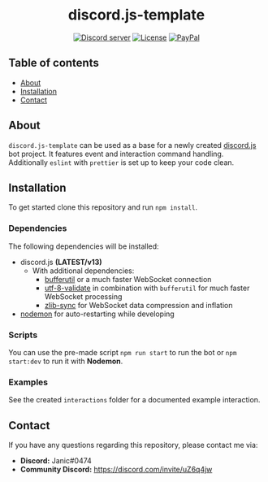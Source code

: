 <div align="center">
  <h1>
    discord.js-template
  </h1>
  <p>
    <a href="https://discord.com/invite/uZ6q4jw"><img src="https://img.shields.io/discord/768055408542744587?color=7289da&logo=discord&logoColor=white?maxAge=3600" alt="Discord server" /></a>
    <a href="https://docs.github.com/en/github/creating-cloning-and-archiving-repositories/creating-a-repository-on-github/licensing-a-repository"><img src="https://img.shields.io/badge/license-Apache2.0-green" alt="License" /></a>
    <a href="https://www.paypal.com/paypalme/janicblmn"><img src="https://img.shields.io/badge/donate-PayPal-F96854.svg" alt="PayPal" /></a>
  </p>
</div>

## Table of contents
- [About](#about)
- [Installation](#installation)
- [Contact](#contact)

## About
`discord.js-template` can be used as a base for a newly created [discord.js](https://discord.js.org) bot project.
It features event and interaction command handling. Additionally `eslint` with `prettier` is set up to keep your code clean.

## Installation
To get started clone this repository and run `npm install`.

### Dependencies
The following dependencies will be installed:
- discord.js **(LATEST/v13)**
  - With additional dependencies: 
    - [bufferutil](https://www.npmjs.com/package/bufferutil) or a much faster WebSocket connection
    - [utf-8-validate](https://www.npmjs.com/package/utf-8-validate) in combination with `bufferutil` for much faster WebSocket processing
    - [zlib-sync](https://www.npmjs.com/package/zlib-sync) for WebSocket data compression and inflation
- [nodemon](https://www.npmjs.com/package/nodemon) for auto-restarting while developing

### Scripts
You can use the pre-made script `npm run start` to run the bot or `npm start:dev` to run it with **Nodemon**.

### Examples
See the created `interactions` folder for a documented example interaction.

## Contact
If you have any questions regarding this repository, please contact me via:
- **Discord:** Janic#0474
- **Community Discord:** https://discord.com/invite/uZ6q4jw
